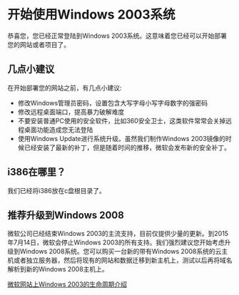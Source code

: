 <!-- --- tag: faq win2003 rdp 安全 -->
<!-- --- title: 开始使用Windows 2003系统 -->
# 开始使用Windows 2003系统

恭喜您，您已经正常登陆到Windows 2003系统。这意味着您已经可以开始部署您的网站或者项目了。

## 几点小建议
在开始部署您的网站之前，有几点小建议:

*  修改Windows管理员密码，设置包含大写字母小写字母数字的强密码
*  修改远程桌面端口，提高暴力破解难度
*  不要安装普通PC使用的安全软件，比如360安全卫士，这类软件常常会关掉远程桌面功能造成您无法登陆
*  使用Windows Update进行系统升级。虽然我们制作Windows 2003镜像的时候已经安装了最新的补丁，但是随着时间的推移，微软会发布新的安全补丁。

## i386在哪里？
我们已经将i386放在c盘根目录了。

## 推荐升级到Windows 2008
微软公司已经结束Windows 2003的主流支持，目前仅提供少量的更新。到2015年7月14日，微软会停止Windows 2003的所有支持。我们强烈建议您开始考虑升级到Windows 2008系统。您可以购买一台新的带有Windows 2008系统的云主机或者独立服务器，然后将现有的网站和数据迁移到新主机上，测试以后再将域名解析到新的Windows 2008主机上。

[微软网站上Windows 2003的生命周期介绍](http://support.microsoft.com/lifecycle/search/default.aspx?alpha=Windows+Server+2003+R2)